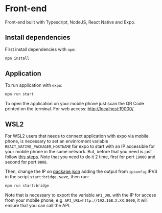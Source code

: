 # Front-end
Front-end built with Typescript, NodeJS, React Native and Expo.

## Install dependencies
First install dependencies with `npm`:
```bash
npm install
```

## Application
To run application with `expo`:
```bash
npm run start
```

To open the application on your mobile phone just scan the QR Code printed on the terminal. For web access: [http://localhost:19000/](http://localhost:19000/).


## WSL2
For WSL2 users that needs to connect application with expo via mobile phone, is necessary to set an envinroment variable `REACT_NATIVE_PACKAGER_HOSTNAME` for expo to start with an IP accessible for your mobile phone in the same network. But, before that you need is just follow [this steps](https://medium.com/codemonday/access-wsl-localhost-from-lan-for-mobile-testing-8635697f008). Note that you need to do it 2 time, first for port `19000` and second for port `8000`.  

Then, change the IP on [package.json](./package.json) adding the output from `ipconfig` IPV4 in the script `start:bridge`, save, then run:
```bash
npm run start:bridge
```

Note that is necessary to export the variable `API_URL` with the IP for access from your mobile phone, e.g. `API_URL=http://192.168.X.XX:8000`, it will ensure that you can call the API.
